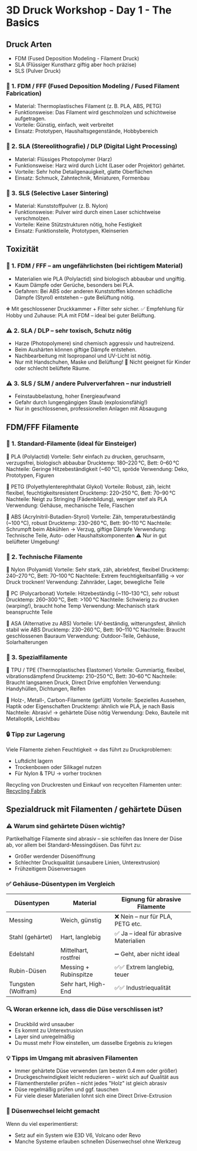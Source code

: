 # 3D Druck Workshop - Day 1 - The Basics

## Druck Arten
* FDM (Fused Deposition Modeling - Filament Druck)
* SLA (Flüssiger Kunstharz giftig aber hoch präzise)
* SLS (Pulver Druck)

### 🔧 1. FDM / FFF (Fused Deposition Modeling / Fused Filament Fabrication)
* Material: Thermoplastisches Filament (z. B. PLA, ABS, PETG)
* Funktionsweise: Das Filament wird geschmolzen und schichtweise aufgetragen.
* Vorteile: Günstig, einfach, weit verbreitet
* Einsatz: Prototypen, Haushaltsgegenstände, Hobbybereich

### 🧪 2. SLA (Stereolithografie) / DLP (Digital Light Processing)
* Material: Flüssiges Photopolymer (Harz)
* Funktionsweise: Harz wird durch Licht (Laser oder Projektor) gehärtet.
* Vorteile: Sehr hohe Detailgenauigkeit, glatte Oberflächen
* Einsatz: Schmuck, Zahntechnik, Miniaturen, Formenbau

### 🧲 3. SLS (Selective Laser Sintering)
* Material: Kunststoffpulver (z. B. Nylon)
* Funktionsweise: Pulver wird durch einen Laser schichtweise verschmolzen.
* Vorteile: Keine Stützstrukturen nötig, hohe Festigkeit
* Einsatz: Funktionsteile, Prototypen, Kleinserien


## Toxizität
### 🥇 1. FDM / FFF – am ungefährlichsten (bei richtigem Material)
* Materialien wie PLA (Polylactid) sind biologisch abbaubar und ungiftig.
* Kaum Dämpfe oder Gerüche, besonders bei PLA.
* Gefahren: Bei ABS oder anderen Kunststoffen können schädliche Dämpfe (Styrol) entstehen – gute Belüftung nötig.

➕ Mit geschlossener Druckkammer + Filter sehr sicher.
✅ Empfehlung für Hobby und Zuhause: PLA mit FDM – ideal bei guter Belüftung.

### ⚠️ 2. SLA / DLP – sehr toxisch, Schutz nötig
* Harze (Photopolymere) sind chemisch aggressiv und hautreizend.
* Beim Aushärten können giftige Dämpfe entstehen.
* Nachbearbeitung mit Isopropanol und UV-Licht ist nötig.
* Nur mit Handschuhen, Maske und Belüftung!
🚫 Nicht geeignet für Kinder oder schlecht belüftete Räume.

### ⚠️ 3. SLS / SLM / andere Pulververfahren – nur industriell
* Feinstaubbelastung, hoher Energieaufwand
* Gefahr durch lungengängigen Staub (explosionsfähig!)
* Nur in geschlossenen, professionellen Anlagen mit Absaugung


## FDM/FFF Filamente
### 🧵 1. Standard-Filamente (ideal für Einsteiger)
🔹 PLA (Polylactid)
    Vorteile: Sehr einfach zu drucken, geruchsarm, verzugsfrei, biologisch abbaubar
    Drucktemp: 180–220 °C, Bett: 0–60 °C
    Nachteile: Geringe Hitzebeständigkeit (~60 °C), spröde
    Verwendung: Deko, Prototypen, Figuren

🔹 PETG (Polyethylenterephthalat Glykol)
    Vorteile: Robust, zäh, leicht flexibel, feuchtigkeitsresistent
    Drucktemp: 220–250 °C, Bett: 70–90 °C
    Nachteile: Neigt zu Stringing (Fädenbildung), weniger steif als PLA
    Verwendung: Gehäuse, mechanische Teile, Flaschen

🔹 ABS (Acrylnitril-Butadien-Styrol)
    Vorteile: Zäh, temperaturbeständig (~100 °C), robust
    Drucktemp: 230–260 °C, Bett: 90–110 °C
    Nachteile: Schrumpft beim Abkühlen → Verzug, giftige Dämpfe
    Verwendung: Technische Teile, Auto- oder Haushaltskomponenten
    ⚠️ Nur in gut belüfteter Umgebung!

### 🧪 2. Technische Filamente
🔹 Nylon (Polyamid)
    Vorteile: Sehr stark, zäh, abriebfest, flexibel
    Drucktemp: 240–270 °C, Bett: 70–100 °C
    Nachteile: Extrem feuchtigkeitsanfällig → vor Druck trocknen!
    Verwendung: Zahnräder, Lager, bewegliche Teile

🔹 PC (Polycarbonat)
    Vorteile: Hitzebeständig (~110–130 °C), sehr robust
    Drucktemp: 260–300 °C, Bett: >100 °C
    Nachteile: Schwierig zu drucken (warping!), braucht hohe Temp
    Verwendung: Mechanisch stark beanspruchte Teile

🔹 ASA (Alternative zu ABS)
    Vorteile: UV-beständig, witterungsfest, ähnlich stabil wie ABS
    Drucktemp: 230–260 °C, Bett: 90–110 °C
    Nachteile: Braucht geschlossenen Bauraum
    Verwendung: Outdoor-Teile, Gehäuse, Solarhalterungen

### 🌈 3. Spezialfilamente
🔹 TPU / TPE (Thermoplastisches Elastomer)
    Vorteile: Gummiartig, flexibel, vibrationsdämpfend
    Drucktemp: 210–250 °C, Bett: 30–60 °C
    Nachteile: Braucht langsamen Druck, Direct Drive empfohlen
    Verwendung: Handyhüllen, Dichtungen, Reifen

🔹 Holz-, Metall-, Carbon-Filamente (gefüllt)
    Vorteile: Spezielles Aussehen, Haptik oder Eigenschaften
    Drucktemp: ähnlich wie PLA, je nach Basis
    Nachteile: Abrasiv! → gehärtete Düse nötig
    Verwendung: Deko, Bauteile mit Metalloptik, Leichtbau

### 🔒 Tipp zur Lagerung
Viele Filamente ziehen Feuchtigkeit → das führt zu Druckproblemen:
* Luftdicht lagern
* Trockenboxen oder Silikagel nutzen
* Für Nylon & TPU → vorher trocknen

Recycling von Druckresten und Einkauf von recycelten Filamenten unter:
[Recycling Fabrik](https://www.recyclingfabrik.com/)

## Spezialdruck mit Filamenten / gehärtete Düsen

### ⚠️ Warum sind gehärtete Düsen wichtig?
Partikelhaltige Filamente sind abrasiv – sie schleifen das Innere der Düse ab, vor allem bei Standard-Messingdüsen. Das führt zu:
* Größer werdender Düsenöffnung
* Schlechter Druckqualität (unsaubere Linien, Unterextrusion)
* Frühzeitigem Düsenversagen

### ✅ Gehäuse-Düsentypen im Vergleich
| **Düsentypen**     | **Material**           | **Eignung für abrasive Filamente**           |
|--------------------|------------------------|----------------------------------------------|
| Messing            | Weich, günstig         | ❌ Nein – nur für PLA, PETG etc.             |
| Stahl (gehärtet)   | Hart, langlebig        | ✅ Ja – ideal für abrasive Materialien        |
| Edelstahl          | Mittelhart, rostfrei   | ➖ Geht, aber nicht ideal                     |
| Rubin-Düsen        | Messing + Rubinspitze  | ✅✅ Extrem langlebig, teuer                  |
| Tungsten (Wolfram) | Sehr hart, High-End    | ✅✅ Industriequalität  

### 🔍 Woran erkenne ich, dass die Düse verschlissen ist?
* Druckbild wird unsauber
* Es kommt zu Unterextrusion
* Layer sind unregelmäßig
* Du musst mehr Flow einstellen, um dasselbe Ergebnis zu kriegen

### 💡 Tipps im Umgang mit abrasiven Filamenten
* Immer gehärtete Düse verwenden (am besten 0.4 mm oder größer)
* Druckgeschwindigkeit leicht reduzieren – wirkt sich auf Qualität aus
* Filamenthersteller prüfen – nicht jedes "Holz" ist gleich abrasiv
* Düse regelmäßig prüfen und ggf. tauschen
* Für viele dieser Materialien lohnt sich eine Direct Drive-Extrusion

### 🔧 Düsenwechsel leicht gemacht
Wenn du viel experimentierst:
* Setz auf ein System wie E3D V6, Volcano oder Revo
* Manche Systeme erlauben schnellen Düsenwechsel ohne Werkzeug
